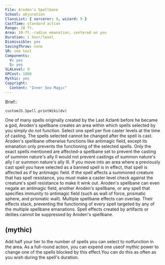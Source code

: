 ```yaml
---
File: Aroden's Spellbane
School: abjuration
ClassList: { sorcerer: 9, wizard: 9 }
CastTime: standard action
Range: 10 ft.
Area: 10-ft.-radius emanation, centered on you
Duration: 1 hour/level
Dismissible: yes
SavingThrow: none
SR: see text
Components:
  V: yes
  S: yes
SLALevel: 9
GPCost: 1000
Mythic: yes
Copyright:
  Content: "Inner Sea Magic"
---
```

Brief:: 

```dataviewjs
customJS.Spell.printWiki(dv)
```

One of many spells originally created by the Last Azlanti before he became a god, Aroden's spellbane creates an area within which spells selected by you simply do not function.  Select one spell per five caster levels at the time of casting.  The spells selected cannot be changed after the spell is cast. Aroden's spellbane otherwise functions like antimagic field, except its emanation only prevents the functioning of the selected spells. Only the exact spells mentioned are affected-a spellbane set to prevent the casting of summon nature's ally II would not prevent castings of summon nature's ally I or summon nature's ally III. If you move into an area where a previously cast spell you have selected as a banned spell is in effect, that spell is affected as if by antimagic field. If the spell affects a summoned creature that has spell resistance, you must make a caster level check against the creature's spell resistance to make it wink out.  Aroden's spellbane can even negate an antimagic field, another Aroden's spellbane, or any spell that specifies immunity to antimagic field (such as wall of force, prismatic sphere, and prismatic wall). Multiple spellbane effects can overlap.  Their effects stack, preventing the functioning of every spell targeted by any of the multiple spellbane emanations. Spell effects created by artifacts or deities cannot be suppressed by Aroden's spellbane.


## (mythic)

Add half your tier to the number of spells you can select to notfunction in the area. As a full-round action, you can expend one useof mythic power to change one of the spells blocked by this effect.You can do this as often as you wish during the spell's duration.
